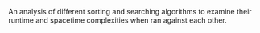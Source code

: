 An analysis of different sorting and searching algorithms to examine their runtime and spacetime complexities when ran against each other. 
